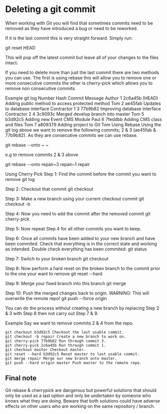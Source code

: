 # Deleting a git commit


When working with Git you will find that sometimes commits need to be removed as they have introduced a bug or need to be reworked.

If it is the last commit this is very straight forward. Simply run:

git reset HEAD

This will pop off the latest commit but leave all of your changes to the files intact.

If you need to delete more than just the last commit there are two methods you can use. The first is using rebase this will allow you to remove one or more consecutive commits the other is cherry-pick which allows you to remove non consecutive commits.

Example git log
Number	Hash	Commit Message	Author
1	2c6a45b	(HEAD) Adding public method to access protected method	Tom
2	ae45fab	Updates to database interface	Contractor 1
3	77b9b82	Improving database interface	Contractor 2
4	3c9093c	Merged develop branch into master	Tom
5	b3d92c5	Adding new Event CMS Module	Paul
6	7feddbb	Adding CMS class and files	Tom
7	a809379	Adding project to Git	Tom
Using Rebase
Using the git log above we want to remove the following commits; 2 & 3 (ae45fab & 77b9b82). As they are consecutive commits we can use rebase.

git rebase --onto <branch name>~<first commit number to remove> <branch name>~<first commit to be kept> <branch name>

e.g to remove commits 2 & 3 above

git rebase --onto repair~3 repair~1 repair

Using Cherry Pick
Step 1: Find the commit before the commit you want to remove git log

Step 2: Checkout that commit git checkout <commit hash>

Step 3: Make a new branch using your current checkout commit git checkout -b <new branch>

Step 4: Now you need to add the commit after the removed commit git cherry-pick <commit hash>

Step 5: Now repeat Step 4 for all other commits you want to keep.

Step 6: Once all commits have been added to your new branch and have been commited. Check that everything is in the correct state and working as intended. Double check everything has been commited: git status

Step 7: Switch to your broken branch git checkout <broken branch>

Step 8: Now perform a hard reset on the broken branch to the commit prior to the one your want to remove git reset --hard <commit hash>

Step 9: Merge your fixed branch into this branch git merge <branch name>

Step 10: Push the merged changes back to origin. WARNING: This will overwrite the remote repo! git push --force origin <branch name>

You can do the process without creating a new branch by replacing Step 2 & 3 with Step 8 then not carry out Step 7 & 9.

Example
Say we want to remove commits 2 & 4 from the repo.

```
git checkout b3d92c5 Checkout the last usable commit.
git checkout -b repair Create a new branch to work on.
git cherry-pick 77b9b82 Run through commit 3.
git cherry-pick 2c6a45b Run through commit 1.
git checkout master Checkout master.
git reset --hard b3d92c5 Reset master to last usable commit.
git merge repair Merge our new branch onto master.
git push --hard origin master Push master to the remote repo.
```

## Final note
Git rebase & cherrypick are dangerous but powerful solutions that should only be used as a last option and only be undertaken by someone who knows what they are doing.  Beware that both solutions could have adverse effects on other users who are working on the same repository / branch.
